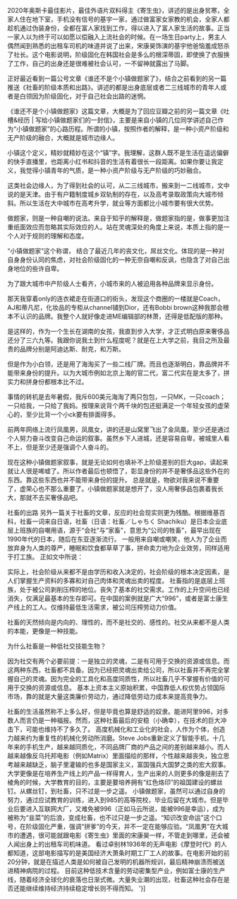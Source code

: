 

2020年奥斯卡最佳影片，最佳外语片双料得主《寄生虫》，讲述的是出身贫寒，全家人住在地下室，手机没有信号的基宇一家，通过做富家女家教的机会，全家人都趁机通过伪装身份，全都在富人家找到工作，得以进入了富人家生活的故事。正当一家人以为终于可以如愿以偿融入上流社会的时候。在一场生日party上，男主人偶然闻到熟悉的出租车司机的味道并说了出来，宋康昊饰演的基宇他爸恼羞成怒杀了社长。这个电影说明，阶级固化在韩国社会是多么的根深蒂固，即使换了衣服换了工作，自己的出身还是很难被社会认可，一不留神就露出了马脚。  

正好最近看到一篇公号文章《谁还不是个小镇做题家了》，结合之前看到的另一篇推送《社畜的阶级本质和出路》。讲述的都是出身底层或者二三线城市的青年人或者是白领因为阶级固化，对于自己社会出路的迷惘。 

《谁还不是个小镇做题家》这篇文章，大概是为了回应豆瓣之前的另一篇文章《吐槽&amp;经历 | 写给小镇做题家们的一封信》，主要是来自小镇的几位同学讲述自己作为“小镇做题家”的心路历程。所谓的小镇，按照作者的解释，是一种小资产阶级和无产阶级的融合，大概就是城市边缘人。 

小镇这个定义，精妙就精妙在这个“镇”字。我理解，这群人既不是生活在遥远偏僻的快手直播里，也距离小红书和抖音的生活有着很长一段距离。如果你要让我定义，我觉得小镇青年的气质，是一种小资产阶级与无产阶级的巧妙融合。 

这类社会边缘人，为了得到社会的认可，从二三线城市，搬来到一二线城市，文中说的是天津。由于有户籍制度城乡双轨制的存在，以及高考录取政策向大城市倾斜。所以生活在大中城市在高考升学，就业等方面都比小城市要有很大优势。

做题家，则是一种自嘲的说法。来自于知乎的解释是，做题家指的是，做事更加注重纸面效应而忽略其实际效应的人。站在灵魂深处的角度上来说，本质上指的是一个人对于规则的理解和态度。

“小镇做题家”这个称谓， 结合了最近几年的丧文化，屌丝文化。体现的是一种对自身身份认同的焦虑，对社会阶级固化的一种无奈自嘲和反讽，也隐含了对自己出身地位的些许自卑。

为了跟大城市中产阶级人士看齐，小城市来的人被迫用各种品牌来显示身份。 

那天我穿着only的连衣裙走在街道口的街头，发现这个商圈的一楼就是Coach，AJ和蒂凡尼，化妆品的专柜从channel铺到Dior，还有Bobbi brown这种我那会根本不认识的品牌。我整个人就好像走进ME编辑部的林萧，还得是低配版的那种。

是这样的，作为一个生长在湖南的女孩，我直到步入大学，才正式明白原来奢侈品还分了三六九等。我跟你说我土到什么程度呢？就是在上大学之前，我目之所及最贵的品牌分别是阿迪达斯、耐克，和万斯。 

但是作为小白领，还是用了海淘买了一些二线厂牌。而且也逐渐明白，靠品牌并不能带来身份的提升。以为大城市例如北京上海的官二代，富二代实在是太多了，拼实力和拼身份都根本比不过。 

事情的转机是去年暑假，我斥600美元海淘了两只包包，一只MK，一只coach；一只给我，一只给了我妈。按理来说背个两千块的包还挺满足一个年轻女孩的虚荣心的，至少比背一个小ck要有排面得多。 

前两年网络上流行凤凰男，凤凰女，讲的还是山窝里飞出了金凤凰，至少还是通过个人努力奋斗改变自己命运的叙事。虽然乡下人进城，还是容易自卑，被城里人看不上，但是至少还是强调个人奋斗的。

现在这种小镇做题家叙事，就是无论如何也填补不上阶级差别的巨大gap，读起来就让人很是唏嘘了。所以作者最后也顿悟了，彰显身份的并不是奢侈品这些外在的东西。靠这些东西也并不能带来身份的提升。 总是就是，物欲对我来说不重要了，虚荣心也不那么重要了。小镇做题家就是想开了，没人用奢侈品包裹着我长大，那就不去买奢侈品吧。 

社畜的出路 另外一篇关于社畜的文章，反应的社会现实则更为残酷。根据维基百科，社畜一词来自日语，社畜（日语：社畜／しゃちく Shachiku）是日本企业底层上班族的自嘲用语，源于“会社”与“家畜”，意思为“公司的牲畜”，最早出现在1990年代的日本，随后在东亚逐渐流行。 一般用来自嘲或嘲笑，他人为了企业而放弃身为人类的尊严，睡眠和饮食都草草了事，拼命卖力地为企业效劳，同样适用于打工族。 正如文中所说： 

实际上，社会阶级从来都不是由学历和收入决定的，社会阶级的根本决定因素，是人们掌握生产资料的多寡和对自己肉体和灵魂出卖的程度。 社畜指的是底层上班族，处于被公司剥削压榨的地位。丧失了基本的社交需求。工作的上升空间也已经消失，仅满足最基本的生存即可。在中国的案例就是广大“996”，或者是富士康生产线上的工人。仅维持最低生活需求，被公司压榨劳动力价值。 

社畜的天然倾向是内向的、理性的，而不是社交的、感性的。社交从来都不是人类的本能，更像是一种技能。

为什么社畜是一种低社交技能生物？

因为社交有两个必要前提：一是独立的灵魂，二是有可用于交换的资源或信息。而这两种东西，社畜都不具备。因为已经把灵魂出卖给公司，所以社畜并不再完全掌握自己的灵魂。因为完全的工具化和高度同质性，所以社畜几乎不掌握有价值的可用于交换的资源或信息。 基本上资本主义原始积累，中国靠低人权优势占领国际市场，靠的就是大量这类廉价劳动力，通过降低劳动力成本来提高竞争力。 

社畜的生活虽然称不上多么好，但是毕竟也算是舒适的奴隶。能进阿里996，对多数人而言仍是一种福报。然而，这种社畜最后的安稳（小确幸），在技术的巨大冲击下，可能也维持不了多久了。 高度机械化和工业化的社会，人作为个体，创造力越来约为重复性的机械化劳动所消磨。Steve Jobs重新定义了智能手机，十几年来的手机生产，越来越同质化，不同品牌厂商的产品之间的差别越来越小。而人越来越像反乌托邦电影（例如Matrix）里面描绘的那样，个性越来越丧失，独立思考越来越缺乏，脑子里灌输的也多是国家主义，富国强兵大国梦之类的宏大叙事。大学更像是在培养生产线上的产品一样得育人，生产出来的人则更多的像是削去了棱角的时候，大学教育的目的，主要是要培养拥有“红色烙印”的祖国建设的螺丝钉。从螺丝钉，到社畜，只不过是一步之遥。 小镇做题家，虽然可以通过自身的努力，通过应试教育的训练，进入到985的高等院校，毕业后留在大城市。但是毕业后要进入互联网大厂，又难免被996（正如马云所说，能被996是幸运），成为被称为“韭菜”的后浪，变成社畜，也不过只是一步之遥。“知识改变命运”这个口号，在阶级固化严重，强调“拼爹”的今天，并不一定在能够应验。“凤凰男”在大城市的遭遇，很可能就跟电影《寄生虫》里面的宋康昊一样，不管走到哪里，还会被人闻出身上的出租车司机味道。 看过卓别林1936年的无声电影《摩登时代》的人都知道，这部电影描写的是美国经济大萧条时期工厂工人的故事。在电影开始的前20分钟，就是在描述人类是如何被自己发明的机器所规训，最后精神崩溃而被送进精神病院的过程。 目前这种低技术含量的劳动密集型产业，例如富士康的生产线，随着经济全球化的衰落也日渐式微。大量失业潮的出现，社畜这种社会存在是否还能继续维持经济持续稳定增长则不得而知。 '}]